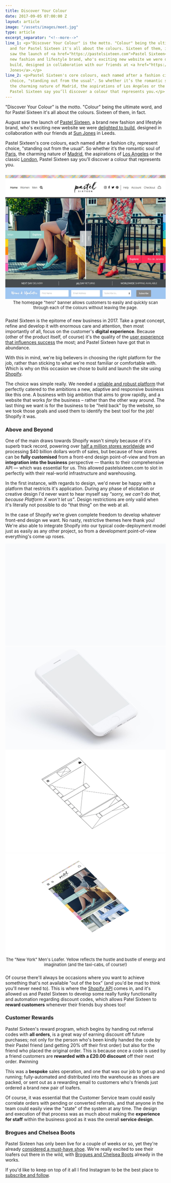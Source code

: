 ```yaml
---
title: Discover Your Colour
date: 2017-09-05 07:00:00 Z
layout: article
image: "/assets/images/meet.jpg"
type: article
excerpt_separator: "<!--more-->"
line_1: <p>"Discover Your Colour" is the motto. "Colour" being the ultimate word,
  and for Pastel Sixteen it's all about the colours. Sixteen of them, in fact.</p><p>August
  saw the launch of <a href="https://pastelsixteen.com">Pastel Sixteen</a>, a brand
  new fashion and lifestyle brand, who's exciting new website we were delighted to
  build, designed in collaboration with our friends at <a href="https://www.sunjones.uk">Sun
  Jones</a>.</p>
line_2: <p>Pastel Sixteen's core colours, each named after a fashion city, represent
  choice, "standing out from the usual". So whether it’s the romantic soul of Paris,
  the charming nature of Madrid, the aspirations of Los Angeles or the classic London,
  Pastel Sixteen say you’ll discover a colour that represents you.</p>
---
```


"Discover Your Colour" is the motto. "Colour" being the ultimate word, and for Pastel Sixteen it's all about the colours. Sixteen of them, in fact.

<!--more-->

August saw the launch of [Pastel Sixteen](https://pastelsixteen.com), a brand new fashion and lifestyle brand, who's exciting new website we were [delighted to build](/full-stack-development/), designed in collaboration with our friends at [Sun Jones](https://www.sunjones.uk) in Leeds.

Pastel Sixteen's core colours, each named after a fashion city, represent choice, "standing out from the usual". So whether it’s the romantic soul of [Paris](https://pastelsixteen.com/collections/women/products/paris), the charming nature of [Madrid](https://pastelsixteen.com/collections/men/products/madrid), the aspirations of [Los Angeles](https://pastelsixteen.com/collections/women/products/los-angeles) or the classic [London](https://pastelsixteen.com/collections/men/products/london), Pastel Sixteen say you’ll discover a colour that represents you.

<p style="text-align:center; padding:10px 0 0; margin-bottom:0;">
  <img src="/assets/images/pastel1.jpg" style="width:900px;"/>
  </p>
  <p style="text-align:center; margin:0; padding:0 0 10px; font-size:13px;">
    The homepage "hero" banner allows customers to easily and quickly scan through each of the colours without leaving the page.
  </p>

Pastel Sixteen is the epitome of new business in 2017. Take a great concept, refine and develop it with enormous care and attention, then most importantly of all, focus on the customer's **digital experience**. Because (other of the product itself, of course) it's the quality of the [user experience that influences success](/digital-service-design/) the most; and Pastel Sixteen have got that in abundance.

With this in mind, we're big believers in choosing the right platform for the job, rather than sticking to what we're most familiar or comfortable with. Which is why on this occasion we chose to build and launch the site using [Shopify](https://www.shopify.co.uk).

The choice was simple really. We needed a [reliable and robust platform](https://www.shopify.co.uk) that perfectly catered to the ambitions a new, adaptive and responsive business like this one. A business with big ambition that aims to grow rapidly, and a website that works _for_ the business – rather than the other way around. The last thing we want is for the business to be "held back" by the website, so we took those goals and used them to identify the best tool for the job! Shopify it was.

### Above and Beyond

One of the main draws towards Shopify wasn't simply because of it's superb track record, powering over [half a million stores worldwide](https://www.shopify.co.uk/about) and processing $40 billion dollars worth of sales, but because of how stores can be **fully customised** from a front-end design point-of-view and from an **integration into the business** perspective &#8212; thanks to their comprehensive API &#8212; which was essential for us. This allowed pastelsixteen.com to slot in perfectly with their real-world infrastructure and warehousing.

In the first instance, with regards to design, we'd never be happy with a platform that restricts it's application. During any phase of elicitation or creative design I'd never want to hear myself say _"sorry, we can't do that, because Platform X won't let us"_. Design restrictions are only valid when it's literally not possible to do "that thing" on the web at all.

In the case of Shopify we're given complete freedom to develop whatever front-end design we want. No nasty, restrictive themes here thank you! We're also able to integrate Shopify into our typical code-deployment model just as easily as any other project, so from a development point-of-view everything's come up roses.

<div class="inner image mockup">
    <img itemprop="image" src="/assets/images/mockups/pastel_sixteen/layer_bk.jpg">
    <img itemprop="image" src="/assets/images/mockups/pastel_sixteen/layer_1.jpg" class="mockup-layer mockup-layer-1">
    <img itemprop="image" src="/assets/images/mockups/pastel_sixteen/layer_2.png" class="mockup-layer mockup-layer-2">
    <img itemprop="image" src="/assets/images/mockups/pastel_sixteen/layer_3.png" class="mockup-layer mockup-layer-3">
</div>
<p style="text-align:center; margin:0; padding:0 0 10px; font-size:13px; position:relative;">
  The "New York" Men's Loafer. Yellow reflects the hustle and bustle of energy and imagination (and the taxi-cabs, of course!)
</p>

Of course there'll always be occasions where you want to achieve something that's not available "out of the box" (and you'd be mad to think you'll never need to). This is where the [Shopify API](https://developers.shopify.com/) comes in, and it's allowed us and Pastel Sixteen to develop some really funky functionality and automation regarding discount codes, which allows Patel Sixteen to **reward customers** whenever their friends buy shoes too!

### Customer Rewards

Pastel Sixteen's reward program, which begins by handing out referral codes with **all orders**, is a great way of earning discount off future purchases; not only for the person who's been kindly handed the code by their Pastel friend (and getting 20% off their first order) but also for the friend who placed the original order. This is because once a code is used by a friend customers are **rewarded with a £20.00 discount** off their next order. #winning

This was a **bespoke** sales operation, and one that was our job to get up and running; fully-automated and distributed into the warehouse as shoes are packed, or sent out as a rewarding email to customers who's friends just ordered a brand new pair of loafers.

Of course, it was essential that the Customer Service team could easily correlate orders with pending or converted referrals, and that anyone in the team could easily view the "state" of the system at any time. The design and execution of that process was as much about making the **experience for staff** within the business good as it was the overall **service design**.

### Brogues and Chelsea Boots

Pastel Sixteen has only been live for a couple of weeks or so, yet they're already [considered a must-have shoe](https://www.instagram.com/p/BYXrh-ADODe/). We're really excited to see their loafers out there in the wild, with [Brogues and Chelsea Boots](https://www.instagram.com/p/BXxJxEnjzW4/) already in the works.

If you'd like to keep on top of it all I find Instagram to be the best place to [subscribe and follow](https://www.instagram.com/pastelsixteen/).
